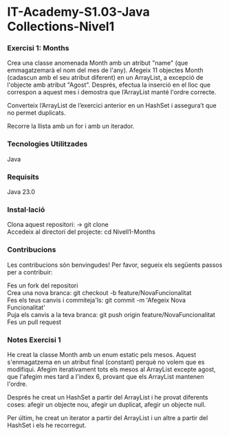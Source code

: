 # IT-Academy-S1.03-Java Collections-Nivel1

### Exercisi 1: Months

Crea una classe anomenada Month amb un atribut "name" (que emmagatzemarà el nom del mes de l'any). Afegeix 11 objectes Month (cadascun amb el seu atribut diferent) en un ArrayList, a excepció de l'objecte amb atribut "Agost". Després, efectua la inserció en el lloc que correspon a aquest mes i demostra que l’ArrayList manté l'ordre correcte.

Converteix l’ArrayList de l’exercici anterior en un HashSet i assegura’t que no permet duplicats.

Recorre la llista amb un for i amb un iterador.


### Tecnologies Utilitzades

Java

### Requisits

Java 23.0

### Instal·lació

Clona aquest repositori: -> git clone  
Accedeix al directori del projecte:   cd Nivell1-Months

### Contribucions

Les contribucions són benvingudes! Per favor, segueix els següents passos per a contribuir:  

Fes un fork del repositori  
Crea una nova branca:  git checkout -b feature/NovaFuncionalitat  
Fes els teus canvis i commiteja'ls: git commit -m 'Afegeix Nova Funcionalitat'  
Puja els canvis a la teva branca: git push origin feature/NovaFuncionalitat  
Fes un pull request

### Notes Exercisi 1
He creat la classe Month amb un enum estatic pels mesos. Aquest s'enmagatzema en un atribut final (constant) perquè no volem que es modifiqui. Afegim iterativament tots els mesos al ArrayList excepte agost, que l'afegim mes tard a l'index 6, provant que els ArrayList mantenen l'ordre.  

Després he creat un HashSet a partir del ArrayList i he provat diferents coses: afegir un objecte nou, afegir un duplicat, afegir un objecte null.

Per últim, he creat un iterator a partir del ArrayList i un altre a partir del HashSet i els he recorregut.